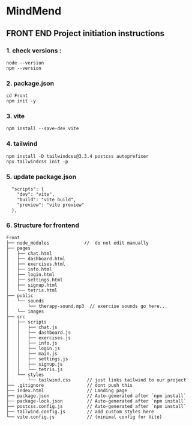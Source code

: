 # MindMend

## FRONT END Project initiation instructions 

### 1. check versions : 

    node --version
    npm --version


### 2. package.json

    cd Front
    npm init -y


### 3. vite

    npm install --save-dev vite


### 4. tailwind

    npm install -D tailwindcss@3.3.4 postcss autoprefixer
    npx tailwindcss init -p


### 5. update package.json

      "scripts": {
        "dev": "vite",
        "build": "vite build",
        "preview": "vite preview"
      },


### 6. Structure for frontend

    Front
    ├── node_modules             //  do not edit manually
    ├── pages
    │   ├── chat.html
    │   ├── dashboard.html
    │   ├── exercises.html
    │   ├── info.html
    │   ├── login.html
    │   ├── settings.html
    │   ├── signup.html
    │   └── tetris.html
    ├── public
    │   └── sounds
    │       └── therapy-sound.mp3  // exercise sounds go here... 
    │   └── images
    ├── src
    │   ├── scripts
    │   │   ├── chat.js
    │   │   ├── dashboard.js
    │   │   ├── exercises.js
    │   │   ├── info.js
    │   │   ├── login.js
    │   │   ├── main.js
    │   │   ├── settings.js
    │   │   ├── signup.js
    │   │   └── tetris.js
    │   └── styles
    │       └── tailwind.css      // just links tailwind to our project
    ├── .gitignore                // dont push this
    ├── index.html                // Landing page
    ├── package.json              // Auto-generated after `npm install`
    ├── package-lock.json         // Auto-generated after `npm install`
    ├── postcss.config.js         // Auto-generated after `npm install`
    ├── tailwind.config.js        // add custom styles here
    └── vite.config.js            // (minimal config for Vite)


  